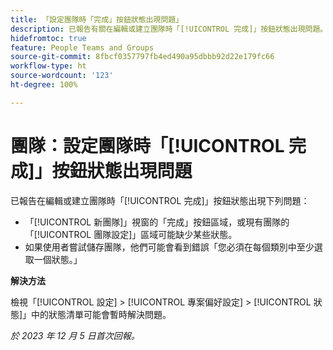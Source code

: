 ```yaml
---
title: 「設定團隊時「完成」按鈕狀態出現問題」
description: 已報告有關在編輯或建立團隊時「[!UICONTROL 完成]」按鈕狀態出現問題。此問題有解決辦法。」
hidefromtoc: true
feature: People Teams and Groups
source-git-commit: 8fbcf0357797fb4ed490a95dbbb92d22e179fc66
workflow-type: ht
source-wordcount: '123'
ht-degree: 100%

---
```



# 團隊：設定團隊時「[!UICONTROL 完成]」按鈕狀態出現問題

<!--

>[!NOTE]
>
>This issue was fixed on January 18, 2024.

-->

已報告在編輯或建立團隊時「[!UICONTROL 完成]」按鈕狀態出現下列問題：

* 「[!UICONTROL 新團隊]」視窗的「完成」按鈕區域，或現有團隊的「[!UICONTROL 團隊設定]」區域可能缺少某些狀態。
* 如果使用者嘗試儲存團隊，他們可能會看到錯誤「您必須在每個類別中至少選取一個狀態。」

**解決方法**

檢視「[!UICONTROL 設定] > [!UICONTROL 專案偏好設定] > [!UICONTROL 狀態]」中的狀態清單可能會暫時解決問題。

_於 2023 年 12 月 5 日首次回報。_

